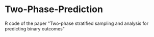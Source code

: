 # Two-Phase-Prediction
R code of the paper "Two-phase stratified sampling and analysis for predicting binary outcomes"

